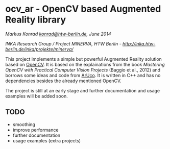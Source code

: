 # ocv_ar - OpenCV based Augmented Reality library

*Markus Konrad <konrad@htw-berlin.de>, June 2014*

*INKA Research Group / Project MINERVA, HTW Berlin - http://inka.htw-berlin.de/inka/projekte/minerva/*

This project implements a simple but powerful Augmented Reality solution based on [OpenCV](http://opencv.org/). It is based on the explainations from the book *Mastering OpenCV with Practical Computer Vision Projects* (Baggio et al., 2012) and borrows some ideas and code from [ArUco](http://sourceforge.net/projects/aruco/). It is written in C++ and has no dependencies besides the already mentioned OpenCV.

The project is still at an early stage and further documentation and usage examples will be added soon.

## TODO

* smoothing
* improve performance
* further documentation
* usage examples (extra projects)
